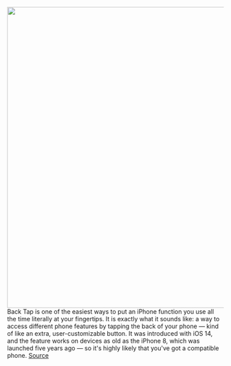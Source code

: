 <img src='https://cdn.vox-cdn.com/thumbor/LQC2o2lPUoIjshC_d921a9mXw4M=/0x0:2040x1360/1200x800/filters:focal(857x517:1183x843)/cdn.vox-cdn.com/uploads/chorus_image/image/70836494/akrales_210917_4760_0331.0.jpg' width='700px' /><br/>
Back Tap is one of the easiest ways to put an iPhone function you use all the time literally at your fingertips. It is exactly what it sounds like: a way to access different phone features by tapping the back of your phone — kind of like an extra, user-customizable button. It was introduced with iOS 14, and the feature works on devices as old as the iPhone 8, which was launched five years ago — so it's highly likely that you've got a compatible phone.
<a href='https://www.theverge.com/23058569/iphone-back-tap-how-to-ios-14-iphone-8'> Source <a/>